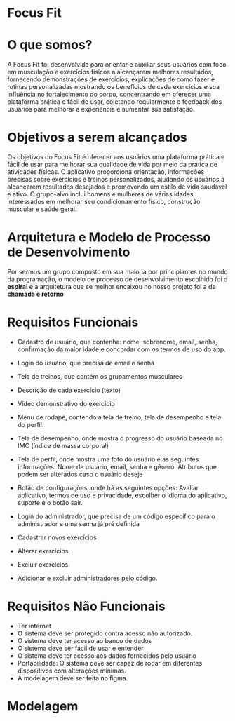 # Focus Fit

# O que somos?
A Focus Fit foi desenvolvida para orientar e auxiliar seus usuários com foco em musculação e exercícios físicos a alcançarem melhores resultados, fornecendo demonstrações de exercícios, explicações de como fazer e rotinas personalizadas mostrando os benefícios de cada exercícios e sua influência no fortalecimento do corpo, concentrando em oferecer uma plataforma prática e fácil de usar, coletando regularmente o feedback dos usuários para melhorar a experiência e aumentar sua satisfação.

# Objetivos a serem alcançados
Os objetivos do Focus Fit é oferecer aos usuários uma plataforma prática e fácil de usar para melhorar sua qualidade de vida por meio da prática de atividades físicas. O aplicativo proporciona orientação, informações precisas sobre exercícios e treinos personalizados, ajudando os usuários a alcançarem resultados desejados e promovendo um estilo de vida saudável e ativo. O grupo-alvo inclui homens e mulheres de várias idades interessados em melhorar seu condicionamento físico, construção muscular e saúde geral.

# Arquitetura e Modelo de Processo de Desenvolvimento
Por sermos um grupo composto em sua maioria por principiantes no mundo da programação, o modelo de processo de desenvolvimento escolhido foi o **espiral** e a arquitetura que se melhor encaixou no nosso projeto foi a de **chamada e retorno**

# Requisitos Funcionais
- Cadastro de usuário, que contenha: nome, sobrenome, email, senha, confirmação da maior idade e concordar com os termos de uso do app.
- Login do usuário, que precisa de email e senha
- Tela de treinos, que contém os grupamentos musculares
- Descrição de cada exercício (texto)
- Vídeo demonstrativo do exercício
- Menu de rodapé, contendo a tela de treino, tela de desempenho e tela do perfil.
- Tela de desempenho, onde mostra o progresso do usuário baseada no IMC (índice de massa corporal)
- Tela de perfil, onde mostra uma foto do usuário e as seguintes informações: Nome de usuário, email, senha e gênero. Atributos que podem ser alterados caso o usuário deseje		
- Botão de configurações, onde há as seguintes opções: Avaliar aplicativo, termos de uso e privacidade, escolher o idioma do aplicativo, suporte e o botão sair.

- Login do administrador, que precisa de um código específico para o administrador e uma senha já pré definida
- Cadastrar novos exercícios 
- Alterar exercícios
- Excluir exercícios
- Adicionar e excluir administradores pelo código.

# Requisitos Não Funcionais 
- Ter internet 		
- O sistema deve ser protegido contra acesso não autorizado.
- O sistema deve ter acesso ao banco de dados
- O sistema deve ser fácil de usar e entender
- O sistema deve ter acesso aos dados fornecidos pelo usuário 
- Portabilidade: O sistema deve ser capaz de rodar em diferentes dispositivos com alterações mínimas.
- A modelagem deve ser feita no figma.

# Modelagem 



